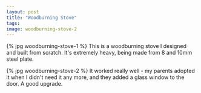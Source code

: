 ```yaml
---
layout: post
title: "Woodburning Stove"
tags: 
image: woodburning-stove-2
---
```

{% jpg woodburning-stove-1 %} This is a woodburning stove I designed and built from scratch. It's extremely heavy, being made from 8 and 10mm steel plate.

{% jpg woodburning-stove-2 %} It worked really well - my parents adopted it when I didn't need it any more, and they added a glass window to the door. A good upgrade.

